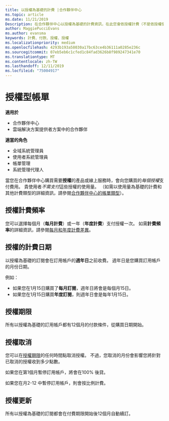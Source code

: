 ```yaml
---
title: 以授權為基礎的計費 |合作夥伴中心
ms.topic: article
ms.date: 11/21/2019
Description: 在合作夥伴中心以授權為基礎的計費資訊，在此您會依授權計費（不是依授權使用量而定）。
author: MaggiePucciEvans
ms.author: evansma
keywords: 計費、付款、授權、授權
ms.localizationpriority: medium
ms.openlocfilehash: 4293b193a58030a17bc63ce4b36111a0285e236c
ms.sourcegitcommit: 07eb5eb6c1cfed1c84fad3626b8f989247341e70
ms.translationtype: MT
ms.contentlocale: zh-TW
ms.lasthandoff: 12/11/2019
ms.locfileid: "75004917"
---
```

# <a name="license-based-billing"></a>授權型帳單

**適用於**

- 合作夥伴中心
- 雲端解決方案提供者方案中的合作夥伴

**適當的角色**
-   全域系統管理員
-   使用者系統管理員
-   帳單管理
-   系統管理代理人

當您在合作夥伴中心購買需要**授權**的產品或線上服務時，會向您購買的*每個授權*支付費用。 貴使用者*不需支付*這些授權的使用量。 （如需以使用量為基礎的計費和其他計費類型的詳細資訊，請參閱[合作夥伴中心的帳單類型](billing-different-types.md)）。

## <a name="license-billing-frequency"></a>授權計費頻率

您可以選擇每個月（**每月計費**）或一年（**年度計費**）支付授權一次。 如需**計費頻率**的詳細資訊，請參閱[每月和年度計費差異](billing-annual-monthly.md)。

## <a name="billing-date-for-licenses"></a>授權的計費日期

以授權為基礎的訂閱會在訂用帳戶的**週年日**之前收費。 週年日是您購買訂用帳戶的月份日期。

例如：

- 如果您在1月15日購買了**每月訂閱**，週年日將會是每個月15日。
- 如果您在1月15日購買**年度訂閱**，則週年日會是每年1月15日。

## <a name="license-term"></a>授權期限

所有以授權為基礎的訂用帳戶都有12個月的付款條件，從購買日期開始。

## <a name="license-cancellation"></a>授權取消

您可以在[授權期限](#license-term)的任何時間點取消授權。 不過，您取消的月份會影響您將針對已取消的授權收到多少點數。

如果您在第1個月暫停訂用帳戶，將會在100% 後貸。

如果您在月2-12 中暫停訂用帳戶，則會按比例計費。

## <a name="license-renewal"></a>授權更新

所有以授權為基礎的訂閱都會在付費期限開始後12個月自動續訂。
